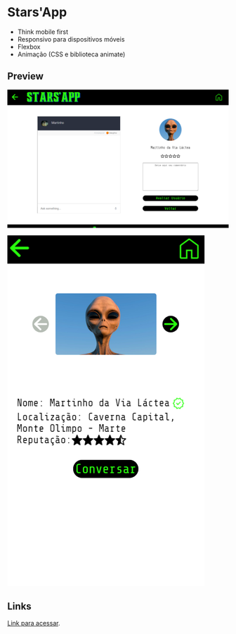 # Stars'App

* Think mobile first
* Responsivo para dispositivos móveis
* Flexbox
* Animação (CSS e biblioteca animate)



## Preview

![Preview](/assets/preview1.png "Demonstração")


![Preview](/assets/preview2.png "Demonstração")



## Links

 [Link para acessar](https://analiapcamargo.github.io/StarsApp/).
